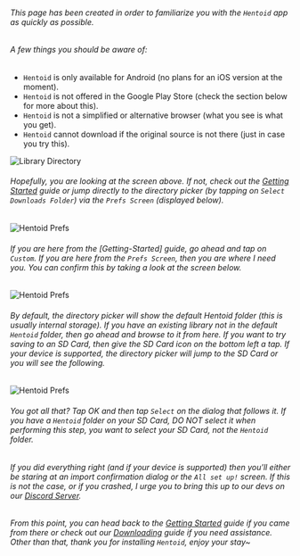###### This page has been created in order to familiarize you with the `Hentoid` app as quickly as possible.

###### A few things you should be aware of:
* `Hentoid` is only available for Android (no plans for an iOS version at the moment).
* `Hentoid` is not offered in the Google Play Store (check the section below for more about this).
* `Hentoid` is not a simplified or alternative browser (what you see is what you get).
* `Hentoid` cannot download if the original source is not there (just in case you try this).

![Library Directory](https://github.com/avluis/Hentoid-Resources/raw/master/wiki/assets/img/setup/06-setup-app-library.png)

###### Hopefully, you are looking at the screen above. If not, check out the [Getting Started](https://github.com/AVnetWS/Hentoid/wiki/Getting-Started) guide or jump directly to the directory picker (by tapping on `Select Downloads Folder`) via the `Prefs Screen` (displayed below).

![Hentoid Prefs](https://github.com/avluis/Hentoid-Resources/raw/master/wiki/assets/img/setup/11-setup-app-prefs.png)

###### If you are here from the [Getting-Started] guide, go ahead and tap on `Custom`. If you are here from the `Prefs Screen`, then you are where I need you. You can confirm this by taking a look at the screen below.

![Hentoid Prefs](https://github.com/avluis/Hentoid-Resources/raw/master/wiki/assets/img/setup/12-setup-app-custom-dir.png)

###### By default, the directory picker will show the default Hentoid folder (this is usually internal storage). If you have an existing library not in the default `Hentoid` folder, then go ahead and browse to it from here. If you want to try saving to an SD Card, then give the SD Card icon on the bottom left a tap. If your device is supported, the directory picker will jump to the SD Card or you will see the following.

![Hentoid Prefs](https://github.com/avluis/Hentoid-Resources/raw/master/wiki/assets/img/setup/13-setup-app-custom-saf-instruct.png)

###### You got all that? Tap OK and then tap `Select` on the dialog that follows it. If you have a `Hentoid` folder on your SD Card, DO NOT select it when performing this step, you want to select your SD Card, not the `Hentoid` folder.

###### If you did everything right (and if your device is supported) then you'll either be staring at an import confirmation dialog or the `All set up!` screen. If this is not the case, or if you crashed, I urge you to bring this up to our devs on our [Discord Server](https://discord.gg/0yFzSPtXehJmFqOM).

###### From this point, you can head back to the [Getting Started](https://github.com/AVnetWS/Hentoid/wiki/Getting-Started) guide if you came from there or check out our [Downloading](https://github.com/AVnetWS/Hentoid/wiki/Downloading) guide if you need assistance. Other than that, thank you for installing `Hentoid`, enjoy your stay~